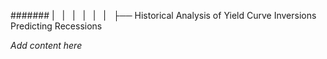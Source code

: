 ####### |   |   |   |   |   |   ├── Historical Analysis of Yield Curve Inversions Predicting Recessions

*Add content here*